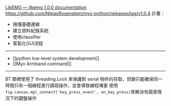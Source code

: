[LibEMG — libemg 1.0.0 documentation](https://libemg.github.io/libemg/index.html)
https://github.com/NiklasRosenstein/myo-python/releases/tag/v1.0.4
計畫：
- 搞懂基礎連線
- 建立資料紀錄系統
- 使用classifier
- 客製化GUI流程

---
- [[python low-level system development]]
- [[Myo Armband command]]

---
BT 類裡使用了 threading.Lock 來保護對 serial 物件的存取，但鎖只能確保同一時間只有一個線程進行讀寫操作，並會導致線程堵塞
使用`fig.canvas.mpl_connect('key_press_event', on_key_press)`來解決有圖表情況下的鍵盤操作